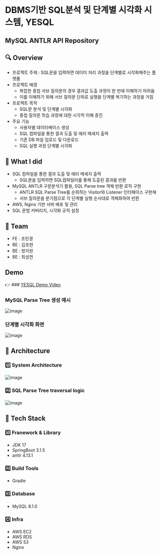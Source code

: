 # DBMS기반 SQL분석 및 단계별 시각화 시스템, YESQL
MySQL ANTLR API Repository
----

## 🔍 Overview
- 프로젝트 주제 : SQL문을 입력하면 데이터 처리 과정을 단계별로 시각화해주는 플랫폼
- 프로젝트 배경
  - 복잡한 중첩 서브 질의문의 경우 결과값 도출 과정이 한 번에 이해하기 어려움
  - 이를 이해하기 위해 서브 질의문 단위로 실행을 단계별 복기하는 과정을 거침
- 프로젝트 목적
  - SQL문 분석 및 단계별 시각화
  - 중첩 질의문 학습 과정에 대한 시각적 이해 증진
- 주요 기능
  - 사용자별 데이터베이스 생성
  - SQL 컴파일을 통한 결과 도출 및 에러 메세지 출력
  - 기존 DB 파일 업로드 및 다운로드
  - SQL 실행 과정 단계별 시각화

## 🎯 What I did
- SQL 컴파일을 통한 결과 도출 및 에러 메세지 출력
  - SQL문을 입력하면 SQL컴파일러를 통해 도출된 결과를 반환
- MySQL ANTLR 구문분석기 활용, SQL Parse tree 객체 반환 로직 구현
  - ANTLR SQL Parse Tree를 순회하는 Visitor와 Listener 인터페이스 구현체
  - 서브 질의문을 분기점으로 각 단계별 실행 순서대로 객체화하여 반환
- AWS, Nginx 기반 서버 배포 및 관리
- SQL 문법 커버리지, 시각화 규칙 설정

## 🌱 Team
- FE : 조민경
- BE : 김조현
- BE : 방지원
- BE : 최성연

## Demo
👉 ### [YESQL Demo Video](https://www.youtube.com/watch?v=DmY69Nw5GiU)

### MySQL Parse Tree 생성 예시
![image](https://github.com/user-attachments/assets/c860ff1a-64b7-4047-9cb9-9f90e7639157)

### 단계별 시각화 화면
![image](https://github.com/user-attachments/assets/fe2148a7-a3d2-44f9-bf1a-4bf1ccd15378)


## 📌 Architecture
### 1️⃣ System Architecture
![image](https://github.com/user-attachments/assets/1ec238da-2869-445b-91af-f06bb6894751)

### 2️⃣ SQL Parse Tree traversal logic
![image](https://github.com/user-attachments/assets/05f1e684-4664-470d-9343-8a36cc5c3b77)



## 📕 Tech Stack
### 1️⃣ Franework & Library
- JDK 17
- SpringBoot 3.1.5
- antlr 4.13.1

### 2️⃣ Build Tools
- Gradle
  
### 3️⃣ Database
- MySQL 8.1.0

### 4️⃣ Infra
- AWS EC2
- AWS RDS
- AWS S3
- Nginx


